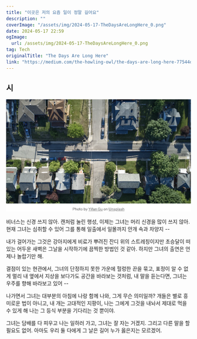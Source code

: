 ```yaml
---
title: "이곳은 저의 요즘 일이 정말 길어요"
description: ""
coverImage: "/assets/img/2024-05-17-TheDaysAreLongHere_0.png"
date: 2024-05-17 22:59
ogImage: 
  url: /assets/img/2024-05-17-TheDaysAreLongHere_0.png
tag: Tech
originalTitle: "The Days Are Long Here"
link: "https://medium.com/the-howling-owl/the-days-are-long-here-77544ddb5e4e"
---
```



## 시

![이미지](/assets/img/2024-05-17-TheDaysAreLongHere_0.png)

비너스는 신경 쓰지 않아. 캔처럼 눌린 행성,
이제는 그녀는 머리 신경을 많이 쓰지 않아.
현재 그녀는
심취할 수 있어
그를 통해 일출에서 일몰까지
안개 속과 차양지 --

내가 걸어가는 그것은 강아지에게
비료가 뿌려진 잔디 위의 스트레칭이지만
초승달이 떠 있는 어두운 새벽은
그날을 시작하기에 끔찍한 방법인 것 같아. 하지만
그녀의 출연은 언제나 놀랍기만 해.

결점이 있는 현관에서, 그녀의 단정하지 못한
가운에 헐렁한 끈을 묶고,
표정이 알 수 없게 멀리 내 옆에서 지상을 보다가도
공간을 바라보는 것처럼, 내 말을 듣는다면,
그녀는 우주를 향해 바라보고 있어 --

나가면서 그녀는 대부분의 아침에 나랑 함께 나와,
그게 무슨 의미일까? 개들은 별로 흥미로운 법이 아니고,
내 개는 고대적인 지팡이, 나는
그에게 그것을 내놔서 제대로 먹을 수 있게 해
나는 그 등식 부분을 기다리는 것 뿐이야.

그녀는 담배를 다 피우고 나는
일하러 가고, 그녀는 잘 자는 거겠지. 그리고
다른 말을 할 필요도 없어. 아마도
우리 둘 다에게 그 날은 길어
누가 옳은지는 모르겠어.
